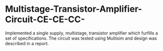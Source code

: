 # Multistage-Transistor-Amplifier-Circuit-CE-CE-CC-

Implemented a single supply, multistage, transistor amplifier which furfills a set of specifications. The circuit was tested using Multisim and design was described in a report. 
